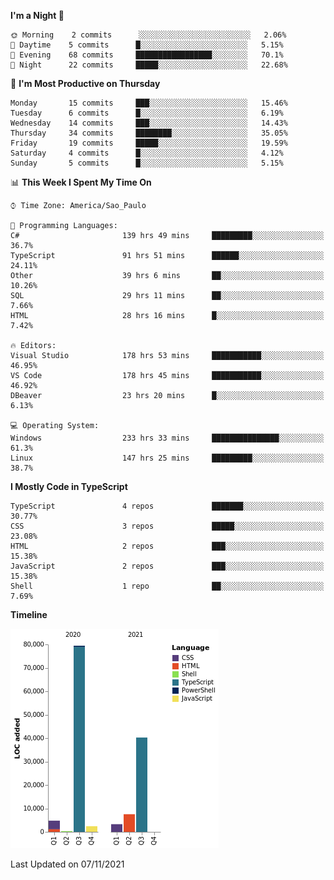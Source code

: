 <!--START_SECTION:waka-->
**I'm a Night 🦉** 

```text
🌞 Morning    2 commits      ░░░░░░░░░░░░░░░░░░░░░░░░░   2.06% 
🌆 Daytime    5 commits      █░░░░░░░░░░░░░░░░░░░░░░░░   5.15% 
🌃 Evening    68 commits     █████████████████░░░░░░░░   70.1% 
🌙 Night      22 commits     █████░░░░░░░░░░░░░░░░░░░░   22.68%

```
📅 **I'm Most Productive on Thursday** 

```text
Monday       15 commits     ███░░░░░░░░░░░░░░░░░░░░░░   15.46% 
Tuesday      6 commits      █░░░░░░░░░░░░░░░░░░░░░░░░   6.19% 
Wednesday    14 commits     ███░░░░░░░░░░░░░░░░░░░░░░   14.43% 
Thursday     34 commits     ████████░░░░░░░░░░░░░░░░░   35.05% 
Friday       19 commits     █████░░░░░░░░░░░░░░░░░░░░   19.59% 
Saturday     4 commits      █░░░░░░░░░░░░░░░░░░░░░░░░   4.12% 
Sunday       5 commits      █░░░░░░░░░░░░░░░░░░░░░░░░   5.15%

```


📊 **This Week I Spent My Time On** 

```text
⌚︎ Time Zone: America/Sao_Paulo

💬 Programming Languages: 
C#                       139 hrs 49 mins     █████████░░░░░░░░░░░░░░░░   36.7% 
TypeScript               91 hrs 51 mins      ██████░░░░░░░░░░░░░░░░░░░   24.11% 
Other                    39 hrs 6 mins       ██░░░░░░░░░░░░░░░░░░░░░░░   10.26% 
SQL                      29 hrs 11 mins      ██░░░░░░░░░░░░░░░░░░░░░░░   7.66% 
HTML                     28 hrs 16 mins      █░░░░░░░░░░░░░░░░░░░░░░░░   7.42%

🔥 Editors: 
Visual Studio            178 hrs 53 mins     ███████████░░░░░░░░░░░░░░   46.95% 
VS Code                  178 hrs 45 mins     ███████████░░░░░░░░░░░░░░   46.92% 
DBeaver                  23 hrs 20 mins      █░░░░░░░░░░░░░░░░░░░░░░░░   6.13%

💻 Operating System: 
Windows                  233 hrs 33 mins     ███████████████░░░░░░░░░░   61.3% 
Linux                    147 hrs 25 mins     █████████░░░░░░░░░░░░░░░░   38.7%

```

**I Mostly Code in TypeScript** 

```text
TypeScript               4 repos             ███████░░░░░░░░░░░░░░░░░░   30.77% 
CSS                      3 repos             █████░░░░░░░░░░░░░░░░░░░░   23.08% 
HTML                     2 repos             ███░░░░░░░░░░░░░░░░░░░░░░   15.38% 
JavaScript               2 repos             ███░░░░░░░░░░░░░░░░░░░░░░   15.38% 
Shell                    1 repo              ██░░░░░░░░░░░░░░░░░░░░░░░   7.69%

```


**Timeline**

![Chart not found](https://raw.githubusercontent.com/jonhoffmam/jonhoffmam/master/charts/bar_graph.png) 


 Last Updated on 07/11/2021
<!--END_SECTION:waka-->
